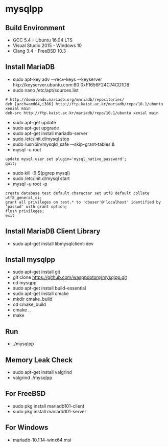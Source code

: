 
mysqlpp
=======

Build Environment
-----------------
* GCC 5.4 - Ubuntu 16.04 LTS
* Visual Studio 2015 - Windows 10
* Clang 3.4 - FreeBSD 10.3

Install MariaDB
---------------
* sudo apt-key adv --recv-keys --keyserver hkp://keyserver.ubuntu.com:80 0xF1656F24C74CD1D8
* sudo nano /etc/apt/sources.list
```
# http://downloads.mariadb.org/mariadb/repositories/
deb [arch=amd64,i386] http://ftp.kaist.ac.kr/mariadb/repo/10.1/ubuntu xenial main
deb-src http://ftp.kaist.ac.kr/mariadb/repo/10.1/ubuntu xenial main
```

* sudo apt-get update
* sudo apt-get upgrade
* sudo apt-get install mariadb-server
* sudo /etc/init.d/mysql stop
* sudo /usr/bin/mysqld_safe --skip-grant-tables &
* mysql -u root
```
update mysql.user set plugin='mysql_native_password';
quit;
```
 
* sudo kill -9 $(pgrep mysql)
* sudo /etc/init.d/mysql start
* mysql -u root -p
```
create database test default character set utf8 default collate utf8_general_ci;
grant all privileges on test.* to 'dbuser'@'localhost' identified by 'passwd' with grant option;
flush privileges;
exit
```

Install MariaDB Client Library
------------------------------
* sudo apt-get install libmysqlclient-dev

Install mysqlpp
---------------
* sudo apt-get install git
* git clone https://github.com/wasppdotorg/mysqlpp.git
* cd mysqpp
* sudo apt-get install build-essential
* sudo apt-get install cmake
* mkdir cmake_build
* cd cmake_build
* cmake ..
* make

Run
---
* ./mysqlpp

Memory Leak Check
-----------------
* sudo apt-get install valgrind
* valgrind ./mysqlpp

For FreeBSD
-----------
* sudo pkg install mariadb101-client
* sudo pkg install mariadb101-server

For Windows
-----------
* mariadb-10.1.14-winx64.msi

